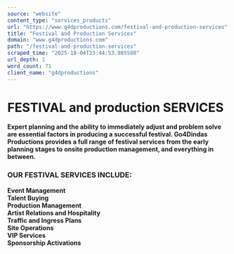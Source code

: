 ```yaml
---
source: "website"
content_type: "services_products"
url: "https://www.g4dproductions.com/festival-and-production-services"
title: "Festival and Production Services"
domain: "www.g4dproductions.com"
path: "/festival-and-production-services"
scraped_time: "2025-10-04T23:44:53.985588"
url_depth: 1
word_count: 71
client_name: "g4dproductions"
---
```


# FESTIVAL and production SERVICES

**Expert planning and the ability to immediately adjust and problem solve are essential factors in producing a successful festival. Go4Dindas Productions provides a full range of festival services from the early planning stages to onsite production management, and everything in between.**

### OUR FESTIVAL SERVICES INCLUDE:

**Event Management**  
**Talent Buying**  
**Production Management**  
**Artist Relations and Hospitality**  
**Traffic and Ingress Plans**  
**Site Operations**  
**VIP Services**  
**Sponsorship Activations**